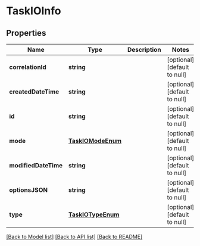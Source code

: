 # TaskIOInfo

## Properties
Name | Type | Description | Notes
------------ | ------------- | ------------- | -------------
**correlationId** | **string** |  | [optional] [default to null]
**createdDateTime** | **string** |  | [optional] [default to null]
**id** | **string** |  | [optional] [default to null]
**mode** | [**TaskIOModeEnum**](TaskIOModeEnum.md) |  | [optional] [default to null]
**modifiedDateTime** | **string** |  | [optional] [default to null]
**optionsJSON** | **string** |  | [optional] [default to null]
**type** | [**TaskIOTypeEnum**](TaskIOTypeEnum.md) |  | [optional] [default to null]

[[Back to Model list]](../README.md#documentation-for-models) [[Back to API list]](../README.md#documentation-for-api-endpoints) [[Back to README]](../README.md)


